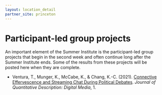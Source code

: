 ```yaml
---
layout: location_detail
partner_site: princeton
---
```


# Participant-led group projects

An important element of the Summer Institute is the participant-led group projects that begin in the second week and often continue long after the Summer Institute ends.  Some of the results from these projects will be posted here when they are complete.

- Ventura, T., Munger, K., McCabe, K., & Chang, K.-C. (2021). [Connective Effervescence and Streaming Chat During Political Debates](https://doi.org/10.51685/jqd.2021.001). _Journal of Quantitative Description: Digital Media_, 1.
